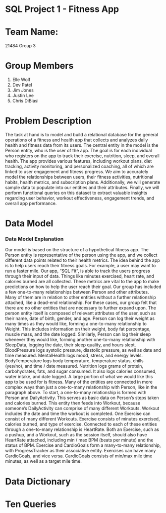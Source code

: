 # SQL Project 1 - Fitness App

# Team Name:
21484 Group 3

# **Group Members**
1. Elle Wolf  
2. Dev Patel  
3. Jim Jones  
4. Justin Lee  
5. Chris DiBiasi  

# **Problem Description**

  The task at hand is to model and build a relational database for the general operations of a fitness and health app that collects and analyzes daily health and fitness data from its users. The central entity in the model is the Person entity, who is the user of the app. The goal is for each individual who registers on the app to track their exercise, nutrition, sleep, and overall health.
The app provides various features, including workout plans, diet tracking, activity monitoring, and personalized coaching, all of which are linked to user engagement and fitness progress. We aim to accurately model the relationships between users, their fitness activities, nutritional habits, health metrics,  and subscription plans. Additionally, we will generate sample data to populate into our entities and their attributes. Finally, we will perform functional queries on this dataset to extract valuable insights regarding user behavior, workout effectiveness, engagement trends, and overall app performance.  

# **Data Model**  
### **Data Model Explanation**  
Our model is based on the structure of a hypothetical fitness app. The Person entity is representative of the person using the app, and we collect different data points related to their health metrics. The idea behind the app is to help users reach their fitness goals. For example, a user may want to run a faster mile. Our app, “SQL Fit”, is able to track the users progress through their input of data. Things like minutes exercised, heart rate, and calories burned are all collected. These metrics are vital to the app to make predictions on how to help the user reach their goal.
Our group has included a few one-to-many relationships between Person and other attributes. Many of them are in relation to other entities without a further relationship attached, like a dead-end relationship. For these cases, our group felt that there are no other entities that are necessary to further expand upon. The person entity itself is composed of relevant attributes of the user, such as their name, date of birth, gender, and age. Person can log their weight as many times as they would like, forming a one-to-many relationship to Weight. This includes information on their weight, body fat percentage, muscle mass, and the date logged. Similarly, Person can log their sleep whenever they would like, forming another one-to-many relationship with SleepData, logging the date, their sleep quality, and hours slept. BloodPressure logs systolic pressure, diastolic pressure, as well as date and time measured. MentalHealth logs mood, stress, and energy levels. BodyTemperature logs body temperature, temperature status, chills (yes/no), and time / date measured. Nutrition logs grams of protein, carbohydrates, fats, and sugar consumed. It also logs calories consumed, water intake, and date logged.
A large portion of what we would like this app to be used for is fitness. Many of the entities are connected in more complex ways than just a one-to-many relationship with Person, like in the paragraph above. To start, a one-to-many relationship is formed with Person and DailyActivity. This serves as basic data on Person’s steps taken and calories burned. This entity then feeds into Workout, because someone’s DailyActivity can comprise of many different Workouts. Workout includes the date and time the workout is completed. One Exercise can consist of many different Workouts. Exercise consists of minutes exercised, calories burned, and type of exercise. Connected to each of these entities through a one-to-many relationship is HeartRate. Both an Exercise, such as a pushup, and a Workout, such as the session itself, should also have HeartRate attached, including min / max BPM (beats per minute) and the status of BPM. Exercise and CardioGoals form a many-to-many relationship, with ProgressTracker as their associative entity. Exercises can have many CardioGoals, and vice versa. CardioGoals consists of min/max mile time minutes, as well as a target mile time. 



# **Data Dictionary**  
# **Ten Queries**  




